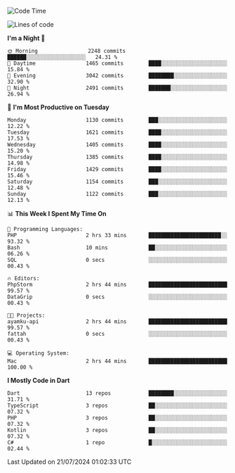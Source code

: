 <!--START_SECTION:waka-->
![Code Time](http://img.shields.io/badge/Code%20Time-614%20hrs%2052%20mins-blue)

![Lines of code](https://img.shields.io/badge/From%20Hello%20World%20I%27ve%20Written-3.0%20million%20lines%20of%20code-blue)

**I'm a Night 🦉** 

```text
🌞 Morning                2248 commits        ██████░░░░░░░░░░░░░░░░░░░   24.31 % 
🌆 Daytime                1465 commits        ████░░░░░░░░░░░░░░░░░░░░░   15.84 % 
🌃 Evening                3042 commits        ████████░░░░░░░░░░░░░░░░░   32.90 % 
🌙 Night                  2491 commits        ███████░░░░░░░░░░░░░░░░░░   26.94 % 
```
📅 **I'm Most Productive on Tuesday** 

```text
Monday                   1130 commits        ███░░░░░░░░░░░░░░░░░░░░░░   12.22 % 
Tuesday                  1621 commits        ████░░░░░░░░░░░░░░░░░░░░░   17.53 % 
Wednesday                1405 commits        ████░░░░░░░░░░░░░░░░░░░░░   15.20 % 
Thursday                 1385 commits        ████░░░░░░░░░░░░░░░░░░░░░   14.98 % 
Friday                   1429 commits        ████░░░░░░░░░░░░░░░░░░░░░   15.46 % 
Saturday                 1154 commits        ███░░░░░░░░░░░░░░░░░░░░░░   12.48 % 
Sunday                   1122 commits        ███░░░░░░░░░░░░░░░░░░░░░░   12.13 % 
```


📊 **This Week I Spent My Time On** 

```text
💬 Programming Languages: 
PHP                      2 hrs 33 mins       ███████████████████████░░   93.32 % 
Bash                     10 mins             ██░░░░░░░░░░░░░░░░░░░░░░░   06.26 % 
SQL                      0 secs              ░░░░░░░░░░░░░░░░░░░░░░░░░   00.43 % 

🔥 Editors: 
PhpStorm                 2 hrs 44 mins       █████████████████████████   99.57 % 
DataGrip                 0 secs              ░░░░░░░░░░░░░░░░░░░░░░░░░   00.43 % 

🐱‍💻 Projects: 
ayamku-api               2 hrs 44 mins       █████████████████████████   99.57 % 
fattah                   0 secs              ░░░░░░░░░░░░░░░░░░░░░░░░░   00.43 % 

💻 Operating System: 
Mac                      2 hrs 44 mins       █████████████████████████   100.00 % 
```

**I Mostly Code in Dart** 

```text
Dart                     13 repos            ████████░░░░░░░░░░░░░░░░░   31.71 % 
TypeScript               3 repos             ██░░░░░░░░░░░░░░░░░░░░░░░   07.32 % 
PHP                      3 repos             ██░░░░░░░░░░░░░░░░░░░░░░░   07.32 % 
Kotlin                   3 repos             ██░░░░░░░░░░░░░░░░░░░░░░░   07.32 % 
C#                       1 repo              █░░░░░░░░░░░░░░░░░░░░░░░░   02.44 % 
```




 Last Updated on 21/07/2024 01:02:33 UTC
<!--END_SECTION:waka-->
